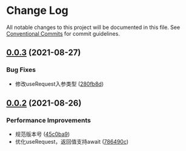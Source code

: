 # Change Log

All notable changes to this project will be documented in this file.
See [Conventional Commits](https://conventionalcommits.org) for commit guidelines.

## [0.0.3](https://github.com/mrrs878/gear/compare/@mrrs878/hooks@0.0.2...@mrrs878/hooks@0.0.3) (2021-08-27)


### Bug Fixes

* 修改useRequest入参类型 ([280fb8d](https://github.com/mrrs878/gear/commit/280fb8d7af1f67b4687194f8e241274e18ad392d))





## [0.0.2](https://github.com/mrrs878/gear/compare/@mrrs878/hooks@0.0.1...@mrrs878/hooks@0.0.2) (2021-08-26)


### Performance Improvements

* 规范版本号 ([45c0ba9](https://github.com/mrrs878/gear/commit/45c0ba958a2814580e5f73d9a9b9b4f56b9e8fb6))
* 优化useRequest，返回值支持await ([786490c](https://github.com/mrrs878/gear/commit/786490c91505cbbb3f4d46b55e18cf1a9072c845))
